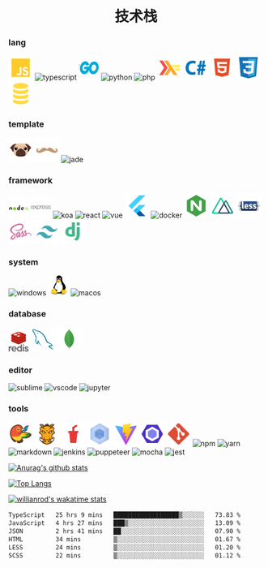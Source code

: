 <!-- <div align="center"><a href="https://app.daily.dev/bobocode"><img src="https://api.daily.dev/devcards/e055a18cb8284958ba546ef75ce2dee9.png?r=4fd" width="400" alt="Lin JinBo's Dev Card"/></a></div> -->
<h1 align="center">技术栈</h1>



### lang
<p>     
   <img src="https://github.com/PKief/vscode-material-icon-theme/blob/main/icons/javascript.svg" alt="typescript" title="javascript" width="48" height="48"/>
   <img src="https://github.com/material-theme/vsc-material-theme-icons/blob/master/src/icons/svgs/typescript.svg" alt="typescript" title="typescript" width="48" height="48"/>
     <img src="https://github.com/vscode-icons/vscode-icons/blob/master/icons/file_type_go.svg" alt="go"  title="go" width="40" height="48"/>
     <img src="https://github.com/material-theme/vsc-material-theme-icons/blob/master/src/icons/svgs/python.svg" alt="python"  title="python" width="48" height="48"/>
     <img src="https://github.com/material-theme/vsc-material-theme-icons/blob/master/src/icons/svgs/php.svg" alt="php" title="php" width="48" height="48"/>
      <img src="https://github.com/PKief/vscode-material-icon-theme/blob/main/icons/haskell.svg" alt="haskell"  title="shell" width="48" height="48"/>
      <img src="https://github.com/PKief/vscode-material-icon-theme/blob/main/icons/csharp.svg" alt="csharp" title="c#" width="48" height="48"/>
      <img src="https://github.com/PKief/vscode-material-icon-theme/blob/main/icons/html.svg" alt="html" title="html" width="48" height="48"/>
      <img src="https://github.com/vscode-icons/vscode-icons/blob/master/icons/file_type_css.svg" alt="css" title="css" width="48" height="48"/>
      <img src="https://github.com/vscode-icons/vscode-icons/blob/master/icons/file_type_sql.svg" alt="sql" title="sql" width="48" height="48"/>
</p>
     
### template
     
  <p>
  <img src="https://github.com/vscode-icons/vscode-icons/blob/master/icons/file_type_pug.svg" alt="pug" title="pug" width="48" height="48"/>
  <img src="https://github.com/vscode-icons/vscode-icons/blob/master/icons/file_type_handlebars.svg" alt="ahndlebars" title="handlebars" width="48" height="48"/>
   <img src="https://github.com/jamesmaguire/vscode-easy-icons/blob/master/icons/jade.svg" alt="jade" title="jade" width="48" height="48"/>
  </p>
     
### framework
<p>
      <img src="https://raw.githubusercontent.com/devicons/devicon/master/icons/nodejs/nodejs-original-wordmark.svg" alt="nodejs" title="nodejs" width="40" height="40"/> 
   <img src="https://raw.githubusercontent.com/devicons/devicon/master/icons/express/express-original-wordmark.svg" alt="express" title="express" width="40" height="40"/>
    <img src="https://koa.bootcss.com/public/images/koa-logo.png" alt="koa" title="koa" width="50" height="50"/>
<img src="https://github.com/material-theme/vsc-material-theme-icons/blob/master/src/icons/svgs/react.svg" alt="react" title="react" width="48" height="48"/>
<img src="https://github.com/material-theme/vsc-material-theme-icons/blob/master/src/icons/svgs/vue.svg" alt="vue" title="vue" width="48" height="48"/>
   <img src="https://github.com/vscode-icons/vscode-icons/blob/master/icons/file_type_flutter.svg" alt="flutter" title="flutter" width="48" height="48"/>
   <img src="https://github.com/jamesmaguire/vscode-easy-icons/blob/master/icons/docker.svg" alt="docker" title="docker" width="48" height="48"/>
   <img src="https://github.com/PKief/vscode-material-icon-theme/blob/main/icons/nginx.svg" alt="nginx" title="nginx" width="48" height="48"/>
   <img src="https://github.com/vscode-icons/vscode-icons/blob/master/icons/file_type_nuxt.svg" alt="nuxt" title="nuxt" width="48" height="48"/>
   <img src="https://github.com/vscode-icons/vscode-icons/blob/master/icons/file_type_less.svg" alt="less"  title="less" width="48" height="48"/>
    <img src="https://github.com/vscode-icons/vscode-icons/blob/master/icons/file_type_sass.svg" alt="sass"  title="sass" width="48" height="48"/>
   <img src="https://github.com/vscode-icons/vscode-icons/blob/master/icons/file_type_tailwind.svg" alt="linux" title="linux" width="48" height="48"/>
    <img src="https://github.com/vscode-icons/vscode-icons/blob/master/icons/file_type_django.svg" alt="django"  title="django" width="48" height="48"/>
   
</p>

### system

<p>
   
   <img src="https://code.visualstudio.com/assets/images/windows-logo.png" alt="windows" title="windows" width="40" height="40"/> 
      <img src="https://raw.githubusercontent.com/devicons/devicon/master/icons/linux/linux-original.svg" title="linux" alt="linux" width="40" height="40"/> 
   <img src="https://code.visualstudio.com/assets/images/apple-logo.svg" alt="macos" title="macos" width="48" height="48"/>
   
</p>

### database

   <p>
   <img src="https://raw.githubusercontent.com/devicons/devicon/master/icons/redis/redis-original-wordmark.svg" alt="redis" title="redis" width="40" height="40"/>
        <img src="https://github.com/vscode-icons/vscode-icons/blob/master/icons/file_type_mysql.svg" alt="mysql" title="mysql" width="48" height="48"/>
         <img src="https://github.com/vscode-icons/vscode-icons/blob/master/icons/file_type_mongo.svg" alt="mongo" title="mongo" width="48" height="48"/>
</p>

### editor

<p>
   
   <img src="https://github.com/BB-Code/images/blob/master/sublime.png" alt="sublime" title="sublime" width="40" height="40"/>
    <img src="https://github.com/BB-Code/images/blob/master/vscode.png" alt="vscode" title="vscode" width="40" height="40"/>
   <img src="https://github.com/material-theme/vsc-material-theme-icons/blob/master/src/icons/svgs/jupyter.svg" alt="jupyter" title="jupyter" width="50" height="50"/>
</p>

### tools

<p>
   
   <img src="https://github.com/vscode-icons/vscode-icons/blob/master/icons/file_type_bower.svg" title="bower" width="48" height="48"/>
   <img src="https://github.com/vscode-icons/vscode-icons/blob/master/icons/file_type_grunt.svg" title="pug" width="48" height="48"/>
   <img src="https://github.com/PKief/vscode-material-icon-theme/blob/main/icons/gulp.svg"  title="gulp" width="48" height="48"/>
   <img src="https://github.com/vscode-icons/vscode-icons/blob/master/icons/file_type_webpack.svg" title="webpack" width="48" height="48"/>
   <img src="https://github.com/vscode-icons/vscode-icons/blob/master/icons/file_type_vite.svg" title="vite" width="48" height="48"/>
   <img src="https://github.com/vscode-icons/vscode-icons/blob/master/icons/file_type_eslint.svg" title="eslint" width="48" height="48"/>
   <img src="https://github.com/vscode-icons/vscode-icons/blob/master/icons/file_type_git.svg" title="git" width="48" height="48"/>
   <img src="https://github.com/material-theme/vsc-material-theme-icons/blob/master/src/icons/svgs/npm.svg" title="npm" alt="npm" width="48" height="48"/>
   <img src="https://github.com/material-theme/vsc-material-theme-icons/blob/master/src/icons/svgs/yarn.svg" title="yarn" alt="yarn" width="48" height="48"/>
   <img src="https://github.com/material-theme/vsc-material-theme-icons/blob/master/src/icons/svgs/markdown.svg" title="markdown" alt="markdown" width="48" height="48"/>
   <img src="https://github.com/material-theme/vsc-material-theme-icons/blob/master/src/icons/svgs/jenkins.svg" title="jenkins" alt="jenkins" width="48" height="48"/>
  <img src="https://www.vectorlogo.zone/logos/pptrdev/pptrdev-official.svg" alt="puppeteer" title="putteteer" width="40" height="40"/>
   <img src="https://www.vectorlogo.zone/logos/mochajs/mochajs-icon.svg" alt="mocha" title="mocha" width="40" height="40"/>
   <img src="https://www.vectorlogo.zone/logos/jestjsio/jestjsio-icon.svg" alt="jest" title="jest" width="40" height="40"/>
</p>
     
     
     
     
[![Anurag's github stats](https://github-readme-stats.vercel.app/api?username=BB-Code&count_private=true&show_icons=true)](https://github.com/BB-Code/github-readme-stats)

[![Top Langs](https://github-readme-stats.vercel.app/api/top-langs/?username=BB-Code&layout=compact)](https://github.com/BB-Code/github-readme-stats)

[![willianrod's wakatime stats](https://github-readme-stats.vercel.app/api/wakatime?username=bobocode&layout=compact)](https://github.com/BB-Code/github-readme-stats)

<!--
**BB-Code/BB-Code** is a ✨ _special_ ✨ repository because its `README.md` (this file) appears on your GitHub profile.

Here are some ideas to get you started:

- 🔭 I’m currently working on ...
- 🌱 I’m currently learning ...
- 👯 I’m looking to collaborate on ...
- 🤔 I’m looking for help with ...
- 💬 Ask me about ...
- 📫 How to reach me: ...
- 😄 Pronouns: ...
- ⚡ Fun fact: ...
-->

<!--START_SECTION:waka-->

```text
TypeScript   25 hrs 9 mins   ██████████████████▒░░░░░░   73.83 %
JavaScript   4 hrs 27 mins   ███▒░░░░░░░░░░░░░░░░░░░░░   13.09 %
JSON         2 hrs 41 mins   ██░░░░░░░░░░░░░░░░░░░░░░░   07.90 %
HTML         34 mins         ▒░░░░░░░░░░░░░░░░░░░░░░░░   01.67 %
LESS         24 mins         ▒░░░░░░░░░░░░░░░░░░░░░░░░   01.20 %
SCSS         22 mins         ▒░░░░░░░░░░░░░░░░░░░░░░░░   01.12 %
```

<!--END_SECTION:waka-->



